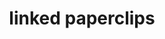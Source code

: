 ---
layout: objects
title: linked paperclips
emoji: linked_paperclips
permalink: 🖇.html
image: assets/img/3moji/linked_paperclips.png
---